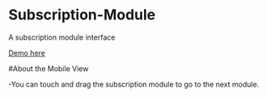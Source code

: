 # Subscription-Module
A subscription module interface

[Demo here](https://internship-project24.web.app)

#About the Mobile View

-You can touch and drag the subscription module to go to the next module.
